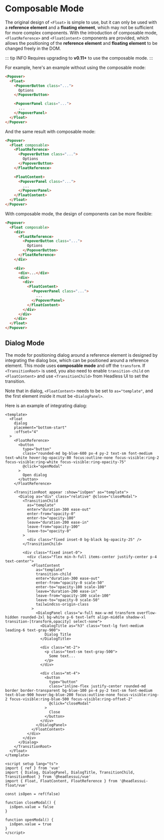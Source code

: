 # Composable Mode

The original design of `<Float>` is simple to use, but it can only be used with a **reference element** and a **floating element**, which may not be sufficient for more complex components. With the introduction of composable mode, `<FloatReference>` and `<FloatContent>` components are provided, which allows the positioning of the **reference element** and **floating element** to be changed freely in the DOM.

::: tip INFO
Requires upgrading to **v0.11+** to use the composable mode.
:::

For example, here's an example without using the composable mode:

```html
<Popover>
  <Float>
    <PopoverButton class="...">
      Options
    </PopoverButton>

    <PopoverPanel class="...">
      ...
    </PopoverPanel>
  </Float>
</Popover>
```

And the same result with composable mode:

```html {2,3,7,9,13}
<Popover>
  <Float composable>
    <FloatReference>
      <PopoverButton class="...">
        Options
      </PopoverButton>
    </FloatReference>

    <FloatContent>
      <PopoverPanel class="...">
        ...
      </PopoverPanel>
    </FloatContent>
  </Float>
</Popover>
```

With composable mode, the design of components can be more flexible:

```html {2,4,8,15,19}
<Popover>
  <Float composable>
    <div>
      <FloatReference>
        <PopoverButton class="...">
          Options
        </PopoverButton>
      </FloatReference>
    </div>

    <div>
      <div>...</div>
      <div>
        <div>
          <FloatContent>
            <PopoverPanel class="...">
              ...
            </PopoverPanel>
          </FloatContent>
        </div>
      </div>
    </div>
  </Float>
</Popover>
```

## Dialog Mode

The mode for positioning dialog around a reference element is designed by integrating the dialog box, which can be positioned around a reference element. This mode uses **composable mode** and off the `transform`. If `<TransitionRoot>` is used, you also need to enable `transition-child` on `<FloatContent>` and use `<TransitionChild>` from Headless UI to set the transition.

Note that in dialog, `<FloatContent>` needs to be set to `as="template"`, and the first element inside it must be `<DialogPanel>`.

Here is an example of integrating dialog:

```vue {3,7,15,33-43,65}
<template>
  <Float
    dialog
    placement="bottom-start"
    :offset="4"
  >
    <FloatReference>
      <button
        type="button"
        class="rounded-md bg-blue-600 px-4 py-2 text-sm font-medium text-white hover:bg-opacity-80 focus:outline-none focus-visible:ring-2 focus-visible:ring-white focus-visible:ring-opacity-75"
        @click="openModal"
      >
        Open dialog
      </button>
    </FloatReference>

    <TransitionRoot appear :show="isOpen" as="template">
      <Dialog as="div" class="relative" @close="closeModal">
        <TransitionChild
          as="template"
          enter="duration-300 ease-out"
          enter-from="opacity-0"
          enter-to="opacity-100"
          leave="duration-200 ease-in"
          leave-from="opacity-100"
          leave-to="opacity-0"
        >
          <div class="fixed inset-0 bg-black bg-opacity-25" />
        </TransitionChild>

        <div class="fixed inset-0">
          <div class="flex min-h-full items-center justify-center p-4 text-center">
            <FloatContent
              as="template"
              transition-child
              enter="duration-300 ease-out"
              enter-from="opacity-0 scale-50"
              enter-to="opacity-100 scale-100"
              leave="duration-200 ease-in"
              leave-from="opacity-100 scale-100"
              leave-to="opacity-0 scale-50"
              tailwindcss-origin-class
            >
              <DialogPanel class="w-full max-w-md transform overflow-hidden rounded-2xl bg-white p-6 text-left align-middle shadow-xl transition-[transform,opacity] select-none">
                <DialogTitle as="h3" class="text-lg font-medium leading-6 text-gray-900">
                  Dialog Title
                </DialogTitle>

                <div class="mt-2">
                  <p class="text-sm text-gray-500">
                    Some text...
                  </p>
                </div>

                <div class="mt-4">
                  <button
                    type="button"
                    class="inline-flex justify-center rounded-md border border-transparent bg-blue-100 px-4 py-2 text-sm font-medium text-blue-900 hover:bg-blue-200 focus:outline-none focus-visible:ring-2 focus-visible:ring-blue-500 focus-visible:ring-offset-2"
                    @click="closeModal"
                  >
                    Close
                  </button>
                </div>
              </DialogPanel>
            </FloatContent>
          </div>
        </div>
      </Dialog>
    </TransitionRoot>
  </Float>
</template>

<script setup lang="ts">
import { ref } from 'vue'
import { Dialog, DialogPanel, DialogTitle, TransitionChild, TransitionRoot } from '@headlessui/vue'
import { Float, FloatContent, FloatReference } from '@headlessui-float/vue'

const isOpen = ref(false)

function closeModal() {
  isOpen.value = false
}

function openModal() {
  isOpen.value = true
}
</script>
```
